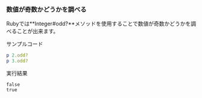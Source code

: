 ### 数値が奇数かどうかを調べる

Rubyでは**Integer#odd?**メソッドを使用することで数値が奇数かどうかを調べることが出来ます。


サンプルコード
```ruby
p 2.odd?
p 3.odd?
```

実行結果
```
false
true
```
